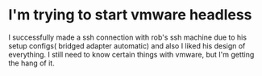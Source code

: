 # I'm trying to start vmware headless

I successfully made a ssh connection with rob's ssh machine due to his setup configs( bridged adapter automatic) and also I liked his design of everything.
I still need to know certain things with vmware, but I'm getting the hang of it.
